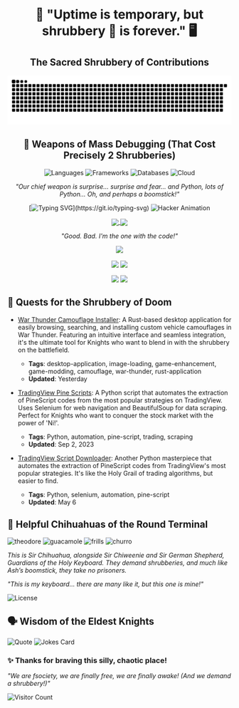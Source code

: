 <div align="center">

# 🐍 "Uptime is temporary, but shrubbery 🌳 is forever." 🖥️

##  The Sacred Shrubbery of Contributions
<img src="https://github.com/hasnocool/hasnocool/blob/main/github-contribution-grid-snake-dark.svg" alt="Snake animation" />




## 🔧 Weapons of Mass Debugging (That Cost Precisely 2 Shrubberies)

![Languages](https://skillicons.dev/icons?i=python,java,javascript,go,rust,c,cpp,cs,html,css,bash&theme=dark)
![Frameworks](https://skillicons.dev/icons?i=react,vue,angular,django,flask,spring,nodejs,express&theme=dark)
![Databases](https://skillicons.dev/icons?i=mysql,postgresql,mongodb,redis&theme=dark)
![Cloud](https://skillicons.dev/icons?i=aws,gcp,azure,docker,kubernetes&theme=dark)

*"Our chief weapon is surprise... surprise and fear... and Python, lots of Python... Oh, and perhaps a boomstick!"*

[![Typing SVG](https://readme-typing-svg.herokuapp.com?font=Fira+Code&size=24&duration=3000&pause=500&color=00FF00&center=true&vCenter=true&width=500&height=60&lines=We+are+fsociety;We+demand+a+shrubbery!;Hello+friend.+Hello+friend?;Ni!+Ni!+Ni!+Ni!)](https://git.io/typing-svg)
![Hacker Animation](https://media.giphy.com/media/13HgwGsXF0aiGY/giphy.gif)
<p>
<a href="https://github.com/hasnocool">
  <img align="center" src="https://github-readme-stats.vercel.app/api?username=hasnocool&show_icons=true&theme=chartreuse-dark&hide_border=false" />
</a>
<a href="https://github.com/hasnocool">
  <img align="center" src="https://github-readme-streak-stats.herokuapp.com/?user=hasnocool&theme=chartreuse-dark&hide_border=false" />
</a>
</p>

*"Good. Bad. I'm the one with the code!"*

![](https://github-profile-summary-cards.vercel.app/api/cards/profile-details?username=hasnocool&theme=chartreuse_dark)

![](https://github-profile-summary-cards.vercel.app/api/cards/repos-per-language?username=hasnocool&theme=chartreuse_dark)
![](https://github-profile-summary-cards.vercel.app/api/cards/most-commit-language?username=hasnocool&theme=chartreuse_dark)

![](https://github-profile-summary-cards.vercel.app/api/cards/stats?username=hasnocool&theme=chartreuse_dark)
![](https://github-profile-summary-cards.vercel.app/api/cards/productive-time?username=hasnocool&theme=chartreuse_dark&utcOffset=8)


</div>

<div align="left">

## 🚀 Quests for the Shrubbery of Doom

<!--START_SECTION:projects-->
* [War Thunder Camouflage Installer](https://github.com/hasnocool/war_thunder_camouflage_installer): A Rust-based desktop application for easily browsing, searching, and installing custom vehicle camouflages in War Thunder. Featuring an intuitive interface and seamless integration, it's the ultimate tool for Knights who want to blend in with the shrubbery on the battlefield.
  * **Tags**: desktop-application, image-loading, game-enhancement, game-modding, camouflage, war-thunder, rust-application
  * **Updated**: Yesterday

* [TradingView Pine Scripts](https://github.com/hasnocool/tradingview-pine-scripts): A Python script that automates the extraction of PineScript codes from the most popular strategies on TradingView. Uses Selenium for web navigation and BeautifulSoup for data scraping. Perfect for Knights who want to conquer the stock market with the power of 'Ni!'.
  * **Tags**: Python, automation, pine-script, trading, scraping
  * **Updated**: Sep 2, 2023

* [TradingView Script Downloader](https://github.com/hasnocool/tradingview-script-downloader): Another Python masterpiece that automates the extraction of PineScript codes from TradingView's most popular strategies. It's like the Holy Grail of trading algorithms, but easier to find.
  * **Tags**: Python, selenium, automation, pine-script
  * **Updated**: May 6
<!--END_SECTION:projects-->



## 🐶 Helpful Chihuahuas of the Round Terminal
![theodore](https://github.com/user-attachments/assets/a2bdc7d6-d359-445e-bd47-2f19e202304e)
![guacamole](https://github.com/user-attachments/assets/51b4547c-4f8e-4f8c-a016-4480356467b9)
![frills](https://github.com/user-attachments/assets/ab123659-497e-4ab8-823d-05592b757fd3)
![churro](https://github.com/user-attachments/assets/ef00e570-909e-42e7-bc8d-b4fdf0a70c17)

*This is Sir Chihuahua, alongside Sir Chiweenie and Sir German Shepherd, Guardians of the Holy Keyboard. They demand shrubberies, and much like Ash’s boomstick, they take no prisoners.*

*"This is my keyboard... there are many like it, but this one is mine!"*

![License](https://img.shields.io/github/license/hasnocool/hasnocool)


## 🗣️ Wisdom of the Eldest Knights

![Quote](https://quotes-github-readme.vercel.app/api?type=horizontal&theme=chartreuse-dark)
![Jokes Card](https://readme-jokes.vercel.app/api?theme=chartreuse-dark)

### ✨ Thanks for braving this silly, chaotic place!

*"We are fsociety, we are finally free, we are finally awake! (And we demand a shrubbery!)"*

![Visitor Count](https://komarev.com/ghpvc/?username=hasnocool&color=blueviolet)

